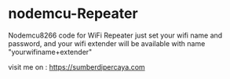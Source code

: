 # nodemcu-Repeater
Nodemcu8266 code for WiFi Repeater
just set your wifi name and password, and your wifi extender will be available with name "yourwifiname+extender"

visit me on : https://sumberdipercaya.com
